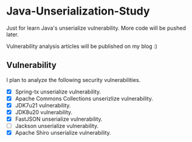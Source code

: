 # Java-Unserialization-Study

Just for learn Java's unserialize vulnerability. More code will be pushed later.

Vulnerability analysis articles will be published on my blog :)


## Vulnerability

I plan to analyze the following security vulnerabilities.

- [x] Spring-tx unserialize vulnerability.
- [x] Apache Commons Collections unserizlize vulnerability.
- [x] JDK7u21 vulnerability.
- [x] JDK8u20 vulnerability.
- [x] FastJSON unserialize vulnerability.
- [ ] Jackson unserialize vulnerability.
- [x] Apache Shiro unserialize vulnerability.

